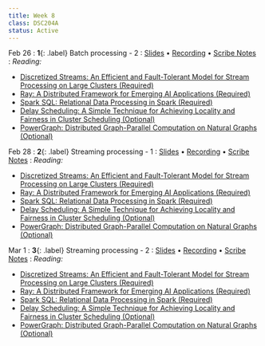 ```yaml
---
title: Week 8
class: DSC204A
status: Active
---
```


Feb 26
: **1**{: .label} Batch processing - 2
  : [Slides](assets/slides/18_batch-processing-2.pdf) &#8226; [Recording](https://podcast.ucsd.edu/watch/wi24/dsc204a_a00/20) &#8226; [Scribe Notes](#)
: *Reading:*
* [Discretized Streams: An Efficient and Fault-Tolerant Model for Stream Processing on Large Clusters (Required)](https://www.usenix.org/system/files/conference/hotcloud12/hotcloud12-final28.pdf)
* [Ray: A Distributed Framework for Emerging AI Applications (Required)](https://arxiv.org/pdf/1712.05889.pdf)
* [Spark SQL: Relational Data Processing in Spark (Required)](https://dl.acm.org/doi/pdf/10.1145/2723372.2742797)
* [Delay Scheduling: A Simple Technique for Achieving Locality and Fairness in Cluster Scheduling (Optional)](https://people.eecs.berkeley.edu/~matei/papers/2010/eurosys_delay_scheduling.pdf)
* [PowerGraph: Distributed Graph-Parallel Computation on Natural Graphs (Optional)](https://www.usenix.org/system/files/conference/osdi12/osdi12-final-167.pdf)


Feb 28
: **2**{: .label} Streaming processing - 1
  : [Slides](assets/slides/19_stream-processing-1.pdf) &#8226; [Recording](https://podcast.ucsd.edu/watch/wi24/dsc204a_a00/21) &#8226; [Scribe Notes](#)
: *Reading:* 
* [Discretized Streams: An Efficient and Fault-Tolerant Model for Stream Processing on Large Clusters (Required)](https://www.usenix.org/system/files/conference/hotcloud12/hotcloud12-final28.pdf)
* [Ray: A Distributed Framework for Emerging AI Applications (Required)](https://arxiv.org/pdf/1712.05889.pdf)
* [Spark SQL: Relational Data Processing in Spark (Required)](https://dl.acm.org/doi/pdf/10.1145/2723372.2742797)
* [Delay Scheduling: A Simple Technique for Achieving Locality and Fairness in Cluster Scheduling (Optional)](https://people.eecs.berkeley.edu/~matei/papers/2010/eurosys_delay_scheduling.pdf)
* [PowerGraph: Distributed Graph-Parallel Computation on Natural Graphs (Optional)](https://www.usenix.org/system/files/conference/osdi12/osdi12-final-167.pdf)



Mar 1
: **3**{: .label} Streaming processing - 2
  : [Slides](assets/slides/20_stream-processing-2.pdf) &#8226; [Recording](https://podcast.ucsd.edu/watch/wi24/dsc204a_a00/22) &#8226; [Scribe Notes](#)
: *Reading:* 
* [Discretized Streams: An Efficient and Fault-Tolerant Model for Stream Processing on Large Clusters (Required)](https://www.usenix.org/system/files/conference/hotcloud12/hotcloud12-final28.pdf)
* [Ray: A Distributed Framework for Emerging AI Applications (Required)](https://arxiv.org/pdf/1712.05889.pdf)
* [Spark SQL: Relational Data Processing in Spark (Required)](https://dl.acm.org/doi/pdf/10.1145/2723372.2742797)
* [Delay Scheduling: A Simple Technique for Achieving Locality and Fairness in Cluster Scheduling (Optional)](https://people.eecs.berkeley.edu/~matei/papers/2010/eurosys_delay_scheduling.pdf)
* [PowerGraph: Distributed Graph-Parallel Computation on Natural Graphs (Optional)](https://www.usenix.org/system/files/conference/osdi12/osdi12-final-167.pdf)
